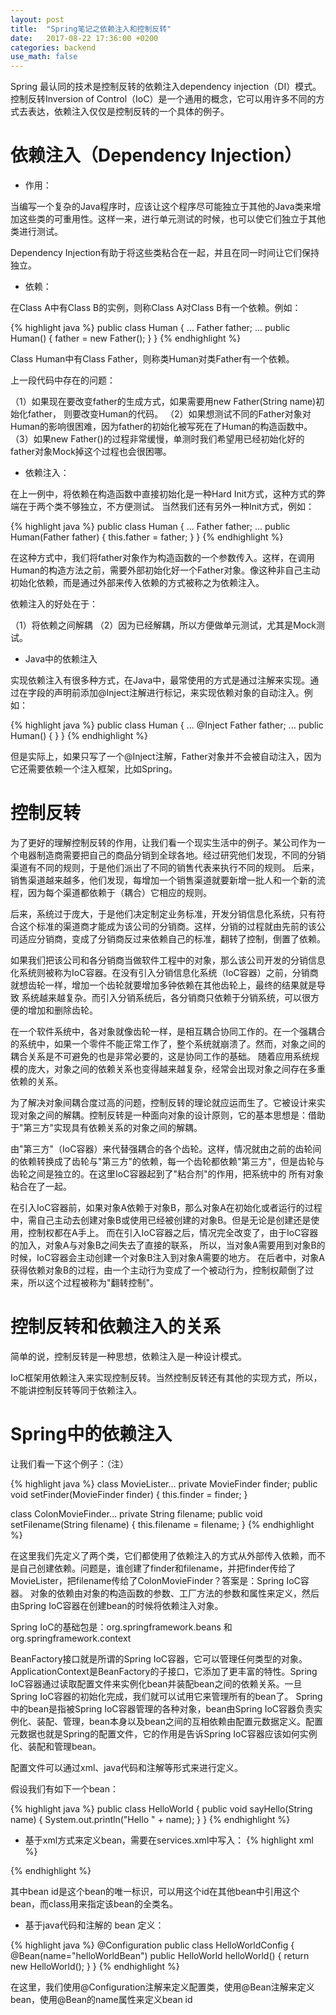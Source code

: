 ```yaml
---
layout: post
title:  "Spring笔记之依赖注入和控制反转"
date:   2017-08-22 17:36:00 +0200
categories: backend
use_math: false
---
```


Spring 最认同的技术是控制反转的依赖注入dependency injection（DI）模式。控制反转Inversion of Control（IoC）是一个通用的概念，它可以用许多不同的方式去表达，依赖注入仅仅是控制反转的一个具体的例子。

依赖注入（Dependency Injection）
=========

* 作用：

当编写一个复杂的Java程序时，应该让这个程序尽可能独立于其他的Java类来增加这些类的可重用性。这样一来，进行单元测试的时候，也可以使它们独立于其他类进行测试。

Dependency Injection有助于将这些类粘合在一起，并且在同一时间让它们保持独立。


* 依赖：

在Class A中有Class B的实例，则称Class A对Class B有一个依赖。例如：

{% highlight java %}
public class Human {
    ...
    Father father;
    ...
    public Human() {
        father = new Father();
    }
}
{% endhighlight %}

Class Human中有Class Father，则称类Human对类Father有一个依赖。

上一段代码中存在的问题：

（1）如果现在要改变father的生成方式，如果需要用new Father(String name)初始化father， 则要改变Human的代码。
（2）如果想测试不同的Father对象对Human的影响很困难，因为father的初始化被写死在了Human的构造函数中。
（3）如果new Father()的过程非常缓慢，单测时我们希望用已经初始化好的father对象Mock掉这个过程也会很困哪。

* 依赖注入：

在上一例中，将依赖在构造函数中直接初始化是一种Hard Init方式，这种方式的弊端在于两个类不够独立，不方便测试。
当然我们还有另外一种Init方式，例如：

{% highlight java %}
public class Human {
    ...
    Father father;
    ...
    public Human(Father father) {
        this.father = father;
    }
}
{% endhighlight %}

在这种方式中，我们将father对象作为构造函数的一个参数传入。这样，在调用Human的构造方法之前，需要外部初始化好一个Father对象。像这种非自己主动初始化依赖，而是通过外部来传入依赖的方式被称之为依赖注入。

依赖注入的好处在于：

（1）将依赖之间解耦
（2）因为已经解耦，所以方便做单元测试，尤其是Mock测试。

* Java中的依赖注入

实现依赖注入有很多种方式，在Java中，最常使用的方式是通过注解来实现。通过在字段的声明前添加@Inject注解进行标记，来实现依赖对象的自动注入。例如：

{% highlight java %}
public class Human {
    ...
    @Inject Father father;
    ...
    public Human() {
    }
}
{% endhighlight %}

但是实际上，如果只写了一个@Inject注解，Father对象并不会被自动注入，因为它还需要依赖一个注入框架，比如Spring。

控制反转
=======

为了更好的理解控制反转的作用，让我们看一个现实生活中的例子。某公司作为一个电器制造商需要把自己的商品分销到全球各地。经过研究他们发现，不同的分销渠道有不同的规则，于是他们派出了不同的销售代表来执行不同的规则。
后来，销售渠道越来越多，他们发现，每增加一个销售渠道就要新增一批人和一个新的流程，因为每个渠道都依赖于（耦合）它相应的规则。

后来，系统过于庞大，于是他们决定制定业务标准，开发分销信息化系统，只有符合这个标准的渠道商才能成为该公司的分销商。这样，分销的过程就由先前的该公司适应分销商，变成了分销商反过来依赖自己的标准，翻转了控制，倒置了依赖。

如果我们把该公司和各分销商当做软件工程中的对象，那么该公司开发的分销信息化系统则被称为IoC容器。在没有引入分销信息化系统（IoC容器）之前，分销商就想齿轮一样，增加一个齿轮就要增加多钟依赖在其他齿轮上，最终的结果就是导致
系统越来越复杂。而引入分销系统后，各分销商只依赖于分销系统，可以很方便的增加和删除齿轮。


在一个软件系统中，各对象就像齿轮一样，是相互耦合协同工作的。在一个强耦合的系统中，如果一个零件不能正常工作了，整个系统就崩溃了。然而，对象之间的耦合关系是不可避免的也是非常必要的，这是协同工作的基础。
随着应用系统规模的庞大，对象之间的依赖关系也变得越来越复杂，经常会出现对象之间存在多重依赖的关系。

为了解决对象间耦合度过高的问题，控制反转的理论就应运而生了。它被设计来实现对象之间的解耦。控制反转是一种面向对象的设计原则，它的基本思想是：借助于"第三方"实现具有依赖关系的对象之间的解耦。

由"第三方"（IoC容器）来代替强耦合的各个齿轮。这样，情况就由之前的齿轮间的依赖转换成了齿轮与"第三方"的依赖，每一个齿轮都依赖"第三方"，但是齿轮与齿轮之间是独立的。在这里IoC容器起到了"粘合剂"的作用，把系统中的
所有对象粘合在了一起。

在引入IoC容器前，如果对象A依赖于对象B，那么对象A在初始化或者运行的过程中，需自己主动去创建对象B或使用已经被创建的对象B。但是无论是创建还是使用，控制权都在A手上。
而在引入IoC容器之后，情况完全改变了，由于IoC容器的加入，对象A与对象B之间失去了直接的联系， 所以，当对象A需要用到对象B的时候，IoC容器会主动创建一个对象B注入到对象A需要的地方。
在后者中，对象A获得依赖对象B的过程，由一个主动行为变成了一个被动行为，控制权颠倒了过来，所以这个过程被称为"翻转控制"。


控制反转和依赖注入的关系
====================

简单的说，控制反转是一种思想，依赖注入是一种设计模式。

IoC框架用依赖注入来实现控制反转。当然控制反转还有其他的实现方式，所以，不能讲控制反转等同于依赖注入。

Spring中的依赖注入
================

让我们看一下这个例子：（注）

{% highlight java %}
class MovieLister...
    private MovieFinder finder;
    public void setFinder(MovieFinder finder) {
        this.finder = finder;
    }

class ColonMovieFinder...
    private String filename;
    public void setFilename(String filename) {
        this.filename = filename;
    }
{% endhighlight %}

在这里我们先定义了两个类，它们都使用了依赖注入的方式从外部传入依赖，而不是自己创建依赖。问题是，谁创建了finder和filename，并把finder传给了MovieLister，把filename传给了ColonMovieFinder？答案是：Spring IoC容器。
对象的依赖由对象的构造函数的参数、工厂方法的参数和属性来定义，然后由Spring IoC容器在创建bean的时候将依赖注入对象。

Spring IoC的基础包是：org.springframework.beans 和 org.springframework.context

BeanFactory接口就是所谓的Spring IoC容器，它可以管理任何类型的对象。ApplicationContext是BeanFactory的子接口，它添加了更丰富的特性。Spring IoC容器通过读取配置文件来实例化bean并装配bean之间的依赖关系。一旦Spring IoC容器的初始化完成，我们就可以试用它来管理所有的bean了。
Spring中的bean是指被Spring IoC容器管理的各种对象，bean由Spring IoC容器负责实例化、装配、管理，bean本身以及bean之间的互相依赖由配置元数据定义。配置元数据也就是Spring的配置文件，它的作用是告诉Spring IoC容器应该如何实例化、装配和管理bean。

配置文件可以通过xml、java代码和注解等形式来进行定义。

假设我们有如下一个bean：

{% highlight java %}
public class HelloWorld {
    public void sayHello(String name) {
        System.out.println("Hello " + name);
    }
}
{% endhighlight %}

* 基于xml方式来定义bean，需要在services.xml中写入：
{% highlight xml %}
<?xml version="1.0" encoding="UTF-8"?>
<beans xmlns="http://www.springframework.org/schema/beans" xmlns:xsi="http://www.w3.org/2001/XMLSchema-instance" xsi:schemaLocation="http://www.springframework.org/schema/beans
        http://www.springframework.org/schema/beans/spring-beans.xsd">
    <bean id="helloWorldBean" class="study.spring.bean.HelloWorld">
    </bean>
</beans>
{% endhighlight %}

其中bean id是这个bean的唯一标识，可以用这个id在其他bean中引用这个bean，而class用来指定该bean的全类名。

* 基于java代码和注解的 bean 定义：

{% highlight java %}
@Configuration
public class HelloWorldConfig {
    @Bean(name="helloWorldBean")
    public HelloWorld helloWorld() {
        return new HelloWorld();
    }
}
{% endhighlight %}

在这里，我们使用@Configuration注解来定义配置类，使用@Bean注解来定义bean，使用@Bean的name属性来定义bean id

